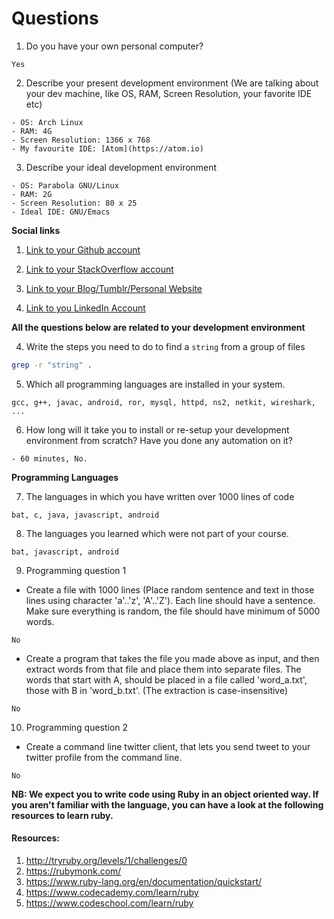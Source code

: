 # Questions

1. Do you have your own personal computer?
```
Yes
```

2. Describe your present development environment (We are talking about your dev machine, like OS, RAM, Screen Resolution, your favorite IDE etc)
```
- OS: Arch Linux
- RAM: 4G
- Screen Resolution: 1366 x 768
- My favourite IDE: [Atom](https://atom.io)
```

3. Describe your ideal development environment
```
- OS: Parabola GNU/Linux
- RAM: 2G
- Screen Resolution: 80 x 25
- Ideal IDE: GNU/Emacs
```

**Social links**

1. [Link to your Github account](https://github.com/SpEcHiDe)

2. [Link to your StackOverflow account](http://stackoverflow.com/users/4723940/spechide)

3. [Link to your Blog/Tumblr/Personal Website](https://shrimadhavuk.me/)

4. [Link to you LinkedIn Account](https://www.linkedin.com/in/shrimadhav)

**All the questions below are related to your development environment**

4. Write the steps you need to do to find a `string` from a group of files
```sh
grep -r "string" .
```

5. Which all programming languages are installed in your system.
```question
gcc, g++, javac, android, ror, mysql, httpd, ns2, netkit, wireshark, ...
```

6. How long will it take you to install or re-setup your development environment from scratch? Have you done any automation on it?
```
- 60 minutes, No.
```

**Programming Languages**

7. The languages in which you have written over 1000 lines of code
```ext
bat, c, java, javascript, android
```

8. The languages you learned which were not part of your course.
```ext
bat, javascript, android
```

9. Programming question 1

  * Create a file with 1000 lines (Place random sentence and text in those lines using character 'a'..'z', 'A'..'Z'). Each line should have a sentence. Make sure everything is random, the file should have minimum of 5000 words.
  ```
  No
  ```

  * Create a program that takes the file you made above as input, and then extract words from that file and place them into separate files. The words that start with A, should be placed in a file called 'word_a.txt', those with B in 'word_b.txt'. (The extraction is case-insensitive)
  ```
  No
  ```

10. Programming question 2

  * Create a command line twitter client, that lets you send tweet to your twitter profile from the command line.
  ```
  No
  ```


  **NB: We expect you to write code using Ruby in an object oriented way. If you aren't familiar with the language, you can have a look at the following resources to learn ruby.**

  #### Resources:
  1. http://tryruby.org/levels/1/challenges/0
  2. https://rubymonk.com/
  3. https://www.ruby-lang.org/en/documentation/quickstart/
  4. https://www.codecademy.com/learn/ruby
  5. https://www.codeschool.com/learn/ruby
